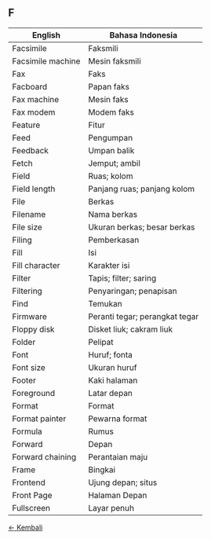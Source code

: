 ## F

| English			| Bahasa Indonesia	|
|-------------|-------------------|
| Facsimile 		| Faksmili 			|
| Facsimile machine | Mesin faksmili 	|
| Fax 				| Faks 				|
| Facboard 			| Papan faks 		|
| Fax machine 		| Mesin faks 		|
| Fax modem 		| Modem faks 		|
| Feature 			| Fitur 			|
| Feed 				| Pengumpan 		|
| Feedback 			| Umpan balik		|
| Fetch 			| Jemput; ambil 	|
| Field 			| Ruas; kolom 		|
| Field length 		| Panjang ruas; panjang kolom |
| File 				| Berkas 			|
| Filename 			| Nama berkas 		|
| File size 		| Ukuran berkas; besar berkas 	|
| Filing 			| Pemberkasan 		|
| Fill 				| Isi 				|
| Fill character 	| Karakter isi 		|
| Filter 			| Tapis; filter; saring 	|
| Filtering 		| Penyaringan; penapisan 	|
| Find 				| Temukan 			|
| Firmware 			| Peranti tegar; perangkat tegar 	|
| Floppy disk 		| Disket liuk; cakram liuk 	|
| Folder 			| Pelipat 			|
| Font 				| Huruf; fonta 		|
| Font size 		| Ukuran huruf 		|
| Footer 			| Kaki halaman 		|
| Foreground 		| Latar depan 		|
| Format 			| Format 			|
| Format painter 	| Pewarna format 	|
| Formula 			| Rumus 			|
| Forward 			| Depan 			|
| Forward chaining 	| Perantaian maju 	|
| Frame 			| Bingkai 			|
| Frontend 			| Ujung depan; situs |
| Front Page 		| Halaman Depan 	|
| Fullscreen 		| Layar penuh 		|

[&larr; Kembali](../)
